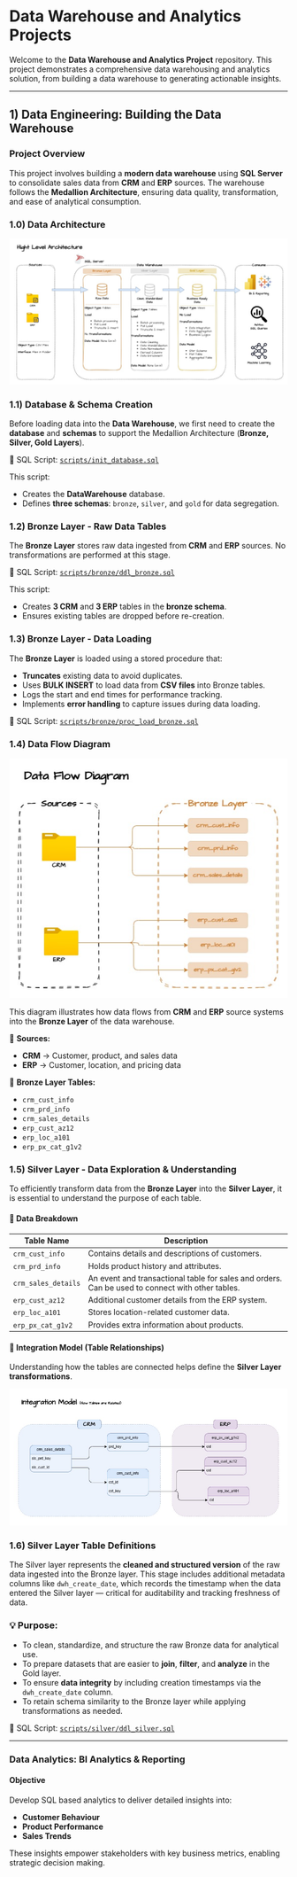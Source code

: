 # Data Warehouse and Analytics Projects

Welcome to the **Data Warehouse and Analytics Project** repository.
This project demonstrates a comprehensive data warehousing and analytics solution, from building a data warehouse to generating actionable insights.

---

## 1) Data Engineering: Building the Data Warehouse

### Project Overview
This project involves building a **modern data warehouse** using **SQL Server** to consolidate sales data from **CRM** and **ERP** sources. The warehouse follows the **Medallion Architecture**, ensuring data quality, transformation, and ease of analytical consumption.

### 1.0) Data Architecture
![Data Architecture](docs/Data%20Architecture.jpg)

### 1.1) Database & Schema Creation

Before loading data into the **Data Warehouse**, we first need to create the **database** and **schemas** to support the Medallion Architecture (**Bronze, Silver, Gold Layers**).

📜 SQL Script: [`scripts/init_database.sql`](scripts/init_database.sql)

This script:
- Creates the **DataWarehouse** database.
- Defines **three schemas**: `bronze`, `silver`, and `gold` for data segregation.

### 1.2) Bronze Layer - Raw Data Tables  

The **Bronze Layer** stores raw data ingested from **CRM** and **ERP** sources. No transformations are performed at this stage.  

📜 SQL Script: [`scripts/bronze/ddl_bronze.sql`](scripts/bronze/ddl_bronze.sql)  

This script:  
- Creates **3 CRM** and **3 ERP** tables in the **bronze schema**.  
- Ensures existing tables are dropped before re-creation.

### 1.3) Bronze Layer - Data Loading  

The **Bronze Layer** is loaded using a stored procedure that:  
- **Truncates** existing data to avoid duplicates.  
- Uses **BULK INSERT** to load data from **CSV files** into Bronze tables.  
- Logs the start and end times for performance tracking.  
- Implements **error handling** to capture issues during data loading.  

📜 SQL Script: [`scripts/bronze/proc_load_bronze.sql`](scripts/bronze/proc_load_bronze.sql)  

### 1.4) Data Flow Diagram  

![Data Flow Diagram](docs/Data%20Flow%20Diagram%201.jpg) 

This diagram illustrates how data flows from **CRM** and **ERP** source systems into the **Bronze Layer** of the data warehouse.  

📌 **Sources:**  
- **CRM** → Customer, product, and sales data  
- **ERP** → Customer, location, and pricing data  

📌 **Bronze Layer Tables:**  
- `crm_cust_info`  
- `crm_prd_info`  
- `crm_sales_details`  
- `erp_cust_az12`  
- `erp_loc_a101`  
- `erp_px_cat_g1v2`  

### 1.5) Silver Layer - Data Exploration & Understanding

To efficiently transform data from the **Bronze Layer** into the **Silver Layer**, it is essential to understand the purpose of each table.


#### 📌 Data Breakdown

| **Table Name**        | **Description**  |
|-----------------------|----------------|
| `crm_cust_info`      | Contains details and descriptions of customers. |
| `crm_prd_info`       | Holds product history and attributes. |
| `crm_sales_details`  | An event and transactional table for sales and orders. Can be used to connect with other tables. |
| `erp_cust_az12`      | Additional customer details from the ERP system. |
| `erp_loc_a101`       | Stores location-related customer data. |
| `erp_px_cat_g1v2`    | Provides extra information about products. |


#### 🔗 Integration Model (Table Relationships)

Understanding how the tables are connected helps define the **Silver Layer transformations**.

![Integration Model](docs/Integration_Model.jpg)

### 1.6) Silver Layer Table Definitions

The Silver layer represents the **cleaned and structured version** of the raw data ingested into the Bronze layer. This stage includes additional metadata columns like `dwh_create_date`, which records the timestamp when the data entered the Silver layer — critical for auditability and tracking freshness of data.

### 💡 Purpose:
- To clean, standardize, and structure the raw Bronze data for analytical use.
- To prepare datasets that are easier to **join**, **filter**, and **analyze** in the Gold layer.
- To ensure **data integrity** by including creation timestamps via the `dwh_create_date` column.
- To retain schema similarity to the Bronze layer while applying transformations as needed.

📜 SQL Script: [`scripts/silver/ddl_silver.sql`](scripts/silver/ddl_silver.sql)  

---

### Data Analytics: BI Analytics & Reporting

#### Objective
Develop SQL based analytics to deliver detailed insights into:
- **Customer Behaviour**
- **Product Performance**
- **Sales Trends**

These insights empower stakeholders with key business metrics, enabling strategic decision making.

